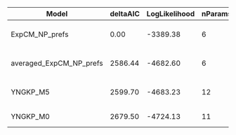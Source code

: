 | Model                   | deltaAIC | LogLikelihood | nParams | ParamValues                                   |
|-------------------------|----------|---------------|---------|-----------------------------------------------|
| ExpCM_NP_prefs          | 0.00     | -3389.38      | 6       | beta=2.99, kappa=6.31, omega=0.78             |
| averaged_ExpCM_NP_prefs | 2586.44  | -4682.60      | 6       | beta=0.28, kappa=6.51, omega=0.12             |
| YNGKP_M5                | 2599.70  | -4683.23      | 12      | alpha_omega=0.30, beta_omega=2.41, kappa=5.84 |
| YNGKP_M0                | 2679.50  | -4724.13      | 11      | kappa=5.79, omega=0.11                        |